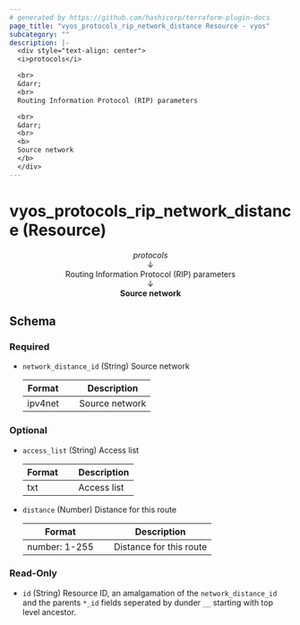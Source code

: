 ```yaml
---
# generated by https://github.com/hashicorp/terraform-plugin-docs
page_title: "vyos_protocols_rip_network_distance Resource - vyos"
subcategory: ""
description: |-
  <div style="text-align: center">
  <i>protocols</i>

  <br>
  &darr;
  <br>
  Routing Information Protocol (RIP) parameters

  <br>
  &darr;
  <br>
  <b>
  Source network
  </b>
  </div>
---
```


# vyos_protocols_rip_network_distance (Resource)

<div style="text-align: center">
<i>protocols</i>

<br>
&darr;
<br>
Routing Information Protocol (RIP) parameters

<br>
&darr;
<br>
<b>
Source network
</b>
</div>



<!-- schema generated by tfplugindocs -->
## Schema

### Required

- `network_distance_id` (String) Source network

    |  Format &emsp; | Description  |
    |----------|---------------|
    |  ipv4net  &emsp; |  Source network  |

### Optional

- `access_list` (String) Access list

    |  Format &emsp; | Description  |
    |----------|---------------|
    |  txt  &emsp; |  Access list  |
- `distance` (Number) Distance for this route

    |  Format &emsp; | Description  |
    |----------|---------------|
    |  number: 1-255  &emsp; |  Distance for this route  |

### Read-Only

- `id` (String) Resource ID, an amalgamation of the `network_distance_id` and the parents `*_id` fields seperated by dunder `__` starting with top level ancestor.
